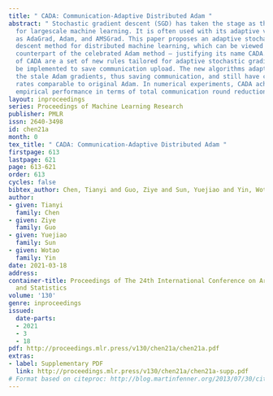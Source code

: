 ```yaml
---
title: " CADA: Communication-Adaptive Distributed Adam "
abstract: " Stochastic gradient descent (SGD) has taken the stage as the primary workhorse
  for largescale machine learning. It is often used with its adaptive variants such
  as AdaGrad, Adam, and AMSGrad. This paper proposes an adaptive stochastic gradient
  descent method for distributed machine learning, which can be viewed as the communicationadaptive
  counterpart of the celebrated Adam method — justifying its name CADA. The key components
  of CADA are a set of new rules tailored for adaptive stochastic gradients that can
  be implemented to save communication upload. The new algorithms adaptively reuse
  the stale Adam gradients, thus saving communication, and still have convergence
  rates comparable to original Adam. In numerical experiments, CADA achieves impressive
  empirical performance in terms of total communication round reduction. "
layout: inproceedings
series: Proceedings of Machine Learning Research
publisher: PMLR
issn: 2640-3498
id: chen21a
month: 0
tex_title: " CADA: Communication-Adaptive Distributed Adam "
firstpage: 613
lastpage: 621
page: 613-621
order: 613
cycles: false
bibtex_author: Chen, Tianyi and Guo, Ziye and Sun, Yuejiao and Yin, Wotao
author:
- given: Tianyi
  family: Chen
- given: Ziye
  family: Guo
- given: Yuejiao
  family: Sun
- given: Wotao
  family: Yin
date: 2021-03-18
address:
container-title: Proceedings of The 24th International Conference on Artificial Intelligence
  and Statistics
volume: '130'
genre: inproceedings
issued:
  date-parts:
  - 2021
  - 3
  - 18
pdf: http://proceedings.mlr.press/v130/chen21a/chen21a.pdf
extras:
- label: Supplementary PDF
  link: http://proceedings.mlr.press/v130/chen21a/chen21a-supp.pdf
# Format based on citeproc: http://blog.martinfenner.org/2013/07/30/citeproc-yaml-for-bibliographies/
---
```

